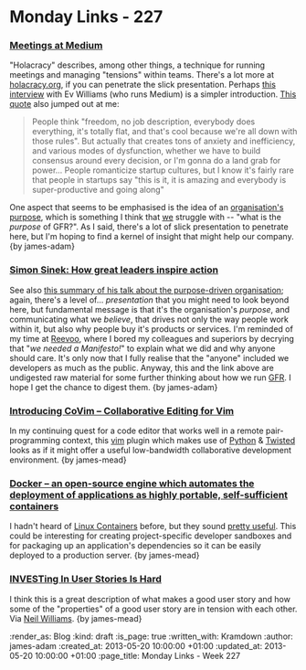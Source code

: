 Monday Links - 227
============

### [Meetings at Medium](https://medium.com/about-holacracy/93446941a52a)

"Holacracy" describes, among other things, a technique for running meetings and managing "tensions" within teams. There's a lot more at [holacracy.org](http://holacracy.org), if you can penetrate the slick presentation. Perhaps [this interview](http://youtu.be/hRleiXJH9_I?t=7m10s) with Ev Williams (who runs Medium) is a simpler introduction. [This quote](http://holacracy.org/blog/evan-williams-on-building-a-mindful-company) also jumped out at me:

> People think "freedom, no job description, everybody does everything, it's totally flat, and that's cool because we're all down with those rules". But actually that creates tons of anxiety and inefficiency, and various modes of dysfunction, whether we have to build consensus around every decision, or I'm gonna do a land grab for power... People romanticize startup cultures, but I know it's fairly rare that people in startups say "this is it, it is amazing and everybody is super-productive and going along"

One aspect that seems to be emphasised is the idea of an [organisation's purpose](http://www.youtube.com/watch?v=knPl11JIuT0&feature=youtu.be), which is something I think that [we](/) struggle with -- "what is the *purpose* of GFR?". As I said, there's a lot of slick presentation to penetrate here, but I'm hoping to find a kernel of insight that might help our company. {by james-adam}

### [Simon Sinek: How great leaders inspire action](http://www.ted.com/talks/simon_sinek_how_great_leaders_inspire_action.html)

See also [this summary of his talk about the purpose-driven organisation](http://www.youtube.com/watch?v=MXNvfEm5ezI); again, there's a level of... *presentation* that you might need to look beyond here, but fundamental message is that it's the organisation's *purpose*, and communicating what we *believe*, that drives not only the way people work within it, but also why people buy it's products or services. I'm reminded of my time at [Reevoo](http://www.reevoo.com), where I bored my colleagues and superiors by decrying that "*we needed a Manifesto!*" to explain what we did and why anyone should care. It's only now that I fully realise that the "anyone" included we developers as much as the public. Anyway, this and the link above are undigested raw material for some further thinking about how we run [GFR](/). I hope I get the chance to digest them. {by james-adam}

### [Introducing CoVim – Collaborative Editing for Vim](http://www.fredkschott.com/post/50510962864/introducing-covim-collaborative-editing-for-vim)

In my continuing quest for a code editor that works well in a remote pair-programming context, this [vim](http://www.vim.org/) plugin which makes use of [Python](http://www.python.org/) & [Twisted](http://twistedmatrix.com/trac/) looks as if it might offer a useful low-bandwidth collaborative development environment. {by james-mead}

### [Docker – an open-source engine which automates the deployment of applications as highly portable, self-sufficient containers](http://www.docker.io/)

I hadn't heard of [Linux Containers](http://lxc.sourceforge.net/) before, but they sound [pretty useful](https://github.com/dotcloud/docker/#better-than-vms). This could be interesting for creating project-specific developer sandboxes and for packaging up an application's dependencies so it can be easily deployed to a production server. {by james-mead}

### [INVESTing In User Stories Is Hard](http://www.thesubversiveba.com/2013/05/investing-in-user-stories-is-hard.html)

I think this is a great description of what makes a good user story and how some of the "properties" of a good user story are in tension with each other. Via [Neil Williams](https://twitter.com/neillyneil). {by james-mead}

:render_as: Blog
:kind: draft
:is_page: true
:written_with: Kramdown
:author: james-adam
:created_at: 2013-05-20 10:00:00 +01:00
:updated_at: 2013-05-20 10:00:00 +01:00
:page_title: Monday Links - Week 227
